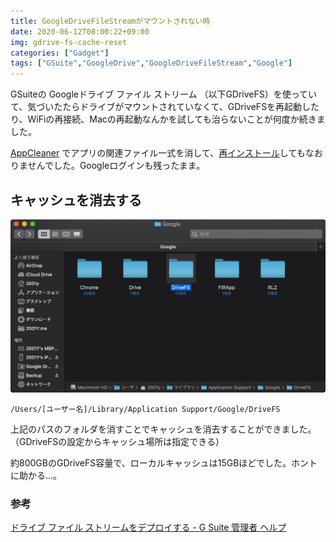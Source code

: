 ```yaml
---
title: GoogleDriveFileStreamがマウントされない時
date: 2020-06-12T08:00:22+09:00
img: gdrive-fs-cache-reset
categories: ["Gadget"]
tags: ["GSuite","GoogleDrive","GoogleDriveFileStream","Google"]
---
```

GSuiteの Googleドライブ ファイル ストリーム （以下GDriveFS）を使っていて、気づいたたらドライブがマウントされていなくて、GDriveFSを再起動したり、WiFiの再接続、Macの再起動なんかを試しても治らないことが何度か続きました。

[AppCleaner](https://freemacsoft.net/appcleaner/) でアプリの関連ファイル一式を消して、[再インストール](https://support.google.com/a/answer/7491144?hl=ja#windows)してもなおりませんでした。Googleログインも残ったまま。

## キャッシュを消去する

![この中にログイン情報も含まれてるみたい](../../../images/drive-fs-cache-reset-1.jpg)

```
/Users/[ユーザー名]/Library/Application Support/Google/DriveFS
```

上記のパスのフォルダを消すことでキャッシュを消去することができました。（GDriveFSの設定からキャッシュ場所は指定できる）

約800GBのGDriveFS容量で、ローカルキャッシュは15GBほどでした。ホントに助かる...。

### 参考

[ドライブ ファイル ストリームをデプロイする - G Suite 管理者 ヘルプ](https://support.google.com/a/answer/7491144?hl=ja#uninstall)